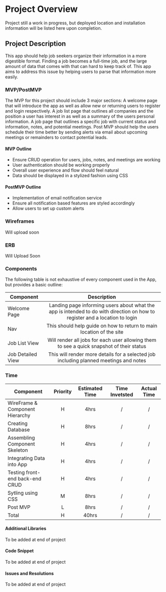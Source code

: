 # Project Overview

Project still a work in progress, but deployed location and installation information will be listed here upon completion.

## Project Description

This app should help job seekers organize their information in a more digestible format. Finding a job becomes a full-time job, and the large amount of data that comes with that can hard to keep track of. This app aims to address this issue by helping users to parse that information more easily.

### MVP/PostMVP

The MVP for this project should include 3 major sections: A welcome page that will introduce the app as well as allow new or returning users to register and login respectively. A job list page that outlines all companies and the position a user has interest in as well as a summary of the users personal information. A job page that outlines a specific job with current status and information, notes, and potential meetings. Post MVP should help the users schedule their time better by sending alerts via email about upcoming meetings or remainders to contact potential leads.

#### MVP Outline
- Ensure CRUD operation for users, jobs, notes, and meetings are working
- User authentication should be working properly
- Overall user experience and flow should feel natural
- Data should be displayed in a stylized fashion using CSS

#### PostMVP Outline

- Implementation of email notification service
- Ensure all notification based features are styled accordingly
- Allow users to set up custom alerts

### Wireframes

Will upload soon

### ERB

Will Upload Soon

### Components

The following table is not exhaustive of every component used in the App, but provides a basic outline:

| Component | Description |
| --- | :---: |  
| Welcome Page | Landing page informing users about what the app is intended to do with direction on how to register and a location to login |
| Nav | This should help guide on how to return to main location of the site |
| Job List View | Will render all jobs for each user allowing them to see a quick snapshot of their status |
| Job Detailed View | This will render more details for a selected job including planned meetings and notes |

###  Time

| Component | Priority | Estimated Time | Time Invetsted | Actual Time |
| --- | :---: |  :---: | :---: | :---: |
| WireFrame & Component Hierarchy | H | 4hrs| / | / |
| Creating Database | H | 8hrs| / | / |
| Assembling Component Skeleton | H | 4hrs| / | / |
| Integrating Data into App | H | 4hrs| / | / |
| Testing front-end back-end CRUD | H | 4hrs| / | / |
| Sytling using CSS | M | 8hrs| / | / |
| Post MVP | L | 8hrs| / | / |
| Total | H | 40hrs| / | / |


#### Additional Libraries

 To be added at end of project

#### Code Snippet

 To be added at end of project

#### Issues and Resolutions

 To be added at end of project
